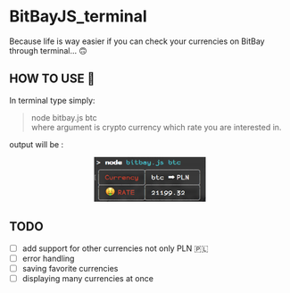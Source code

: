 # BitBayJS_terminal
Because life is way easier if you can check your currencies on BitBay through terminal... 🙃

## HOW TO USE 🤔
In terminal type simply:
> node bitbay.js btc  
where argument is crypto currency which rate you are interested in.

output will be :
<p align="center">
<img src ="./readmeExample.jpg" width="200" height="80"/>
</p>

## TODO
- [ ] add support for other currencies not only PLN 🇵🇱 
- [ ] error handling
- [ ] saving favorite currencies
- [ ] displaying many currencies at once
